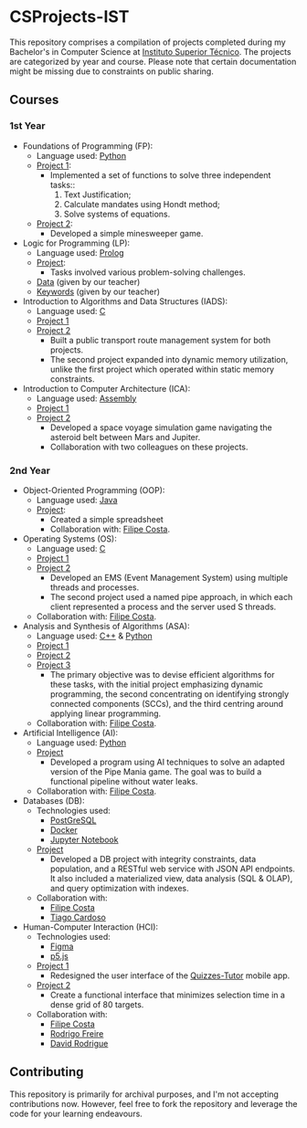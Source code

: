 # CSProjects-IST
This repository comprises a compilation of projects completed during my Bachelor's in Computer Science at [Instituto Superior Técnico](https://tecnico.ulisboa.pt/en/). The projects are categorized by year and course. Please note that certain documentation might be missing due to constraints on public sharing.

## Courses
### 1st Year
- Foundations of Programming (FP):
  - Language used: [Python](https://www.python.org/)
  - [Project 1](https://github.com/03kiko/Uni-Projects/blob/main/1st%20year/FP/P1.py):
    - Implemented a set of functions to solve three independent tasks::
      1) Text Justification;
      2) Calculate mandates using Hondt method;
      3) Solve systems of equations.
  - [Project 2](https://github.com/03kiko/Uni-Projects/blob/main/1st%20year/FP/P2.py):
    - Developed a simple minesweeper game.
- Logic for Programming (LP):
  - Language used: [Prolog](https://www.swi-prolog.org/)
  - [Project](https://github.com/03kiko/Uni-Projects/blob/main/1st%20year/LP/projeto-lp.pl):
    - Tasks involved various problem-solving challenges.
  - [Data](https://github.com/03kiko/Uni-Projects/blob/main/1st%20year/LP/dados.pl) (given by our teacher)
  - [Keywords](https://github.com/03kiko/Uni-Projects/blob/main/1st%20year/LP/keywords.pl) (given by our teacher)
- Introduction to Algorithms and Data Structures (IADS):
  - Language used: [C](https://en.wikipedia.org/wiki/C_(programming_language))
  - [Project 1](https://github.com/03kiko/Uni-Projects/blob/main/1st%20year/IAED/project1.c)
  - [Project 2](https://github.com/03kiko/Uni-Projects/tree/main/1st%20year/IAED/project2)
    - Built a public transport route management system for both projects.
    - The second project expanded into dynamic memory utilization, unlike the first project which operated within static memory constraints.
- Introduction to Computer Architecture (ICA):
  - Language used: [Assembly](https://en.wikipedia.org/wiki/Assembly_language)
  - [Project 1](https://github.com/03kiko/Uni-Projects/tree/main/1st%20year/IAC/P1)
  - [Project 2](https://github.com/03kiko/Uni-Projects/tree/main/1st%20year/IAC/P2)
    - Developed a space voyage simulation game navigating the asteroid belt between Mars and Jupiter. 
    - Collaboration with two colleagues on these projects.

### 2nd Year
- Object-Oriented Programming (OOP):
  - Language used: [Java](https://www.java.com/en/)
  - [Project](https://github.com/03kiko/Uni-Projects/tree/main/2nd%20year/PO):
    - Created a simple spreadsheet
    - Collaboration with: [Filipe Costa](https://github.com/FilipeAlexCosta).
- Operating Systems (OS):
  - Language used: [C](https://en.wikipedia.org/wiki/C_(programming_language))
  - [Project 1](https://github.com/03kiko/CSProjects-IST/tree/main/2nd%20year/SO/P1)
  - [Project 2](https://github.com/03kiko/CSProjects-IST/tree/main/2nd%20year/SO/P2)
    - Developed an EMS (Event Management System) using multiple threads and processes.
    - The second project used a named pipe approach, in which each client represented a process and the server used S threads.
  - Collaboration with: [Filipe Costa](https://github.com/FilipeAlexCosta).
- Analysis and Synthesis of Algorithms (ASA):
  - Language used: [C++](https://en.wikipedia.org/wiki/C%2B%2B) & [Python](https://www.python.org/)
  - [Project 1](https://github.com/03kiko/CSProjects-IST/tree/main/2nd%20year/ASA/P1)
  - [Project 2](https://github.com/03kiko/CSProjects-IST/tree/main/2nd%20year/ASA/P2)
  - [Project 3](https://github.com/03kiko/CSProjects-IST/tree/main/2nd%20year/ASA/P3)
    - The primary objective was to devise efficient algorithms for these tasks, with the initial project emphasizing dynamic programming, the second concentrating on identifying strongly connected components (SCCs), and the third centring around applying linear programming.
  - Collaboration with: [Filipe Costa](https://github.com/FilipeAlexCosta).
- Artificial Intelligence (AI):
  - Language used: [Python](https://www.python.org/)
  - [Project](https://github.com/03kiko/CSProjects-IST/tree/main/2nd%20year/AI)
    - Developed a program using AI techniques to solve an adapted version of the Pipe Mania game. The goal was to build a functional pipeline without water leaks.
  - Collaboration with: [Filipe Costa](https://github.com/FilipeAlexCosta).
- Databases (DB): 
  - Technologies used:
    - [PostGreSQL](https://www.postgresql.org/)
    - [Docker](https://www.docker.com/)
    - [Jupyter Notebook](https://jupyter.org/)
  - [Project]()
    - Developed a DB project with integrity constraints, data population, and a RESTful web service with JSON API endpoints. It also included a materialized view, data analysis (SQL & OLAP), and query optimization with indexes.
  - Collaboration with:
    - [Filipe Costa](https://github.com/FilipeAlexCosta)
    - [Tiago Cardoso](https://github.com/tiagomiguelcardoso)
- Human-Computer Interaction (HCI):
  - Technologies used:
    - [Figma](https://www.figma.com/)
    - [p5.js](https://p5js.org/)
  - [Project 1](https://github.com/03kiko/CSProjects-IST/tree/main/2nd%20year/HCI/P1)
    - Redesigned the user interface of the [Quizzes-Tutor](https://quizzes-tutor.tecnico.ulisboa.pt/) mobile app.
  - [Project 2](https://github.com/03kiko/CSProjects-IST/tree/main/2nd%20year/HCI/P2)
    - Create a functional interface that minimizes selection time in a dense grid of 80 targets.
  - Collaboration with:
    - [Filipe Costa](https://github.com/FilipeAlexCosta)
    - [Rodrigo Freire](https://github.com/rodrigoFfreire)
    - [David Rodrigue](https://github.com/davidrr21)

## Contributing
This repository is primarily for archival purposes, and I'm not accepting contributions now. However, feel free to fork the repository and leverage the code for your learning endeavours.
